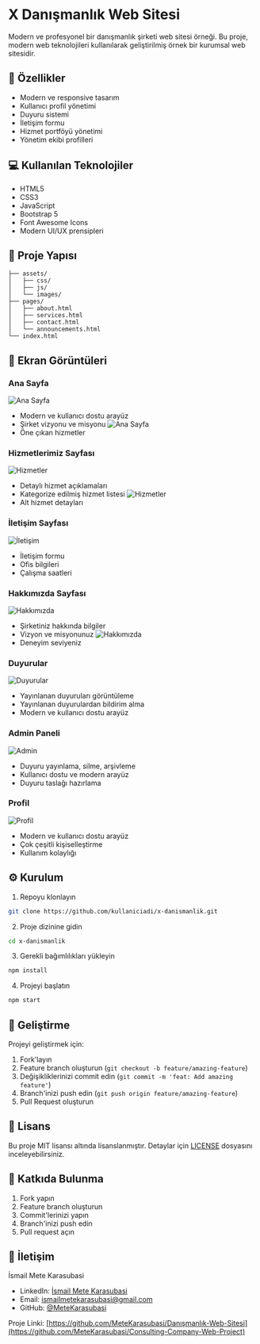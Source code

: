 # X Danışmanlık Web Sitesi

Modern ve profesyonel bir danışmanlık şirketi web sitesi örneği. Bu proje, modern web teknolojileri kullanılarak geliştirilmiş örnek bir kurumsal web sitesidir.

## 🚀 Özellikler

- Modern ve responsive tasarım
- Kullanıcı profil yönetimi
- Duyuru sistemi
- İletişim formu
- Hizmet portföyü yönetimi
- Yönetim ekibi profilleri

## 💻 Kullanılan Teknolojiler

- HTML5
- CSS3
- JavaScript
- Bootstrap 5
- Font Awesome Icons
- Modern UI/UX prensipleri

## 📁 Proje Yapısı

```
├── assets/
│   ├── css/
│   ├── js/
│   └── images/
├── pages/
│   ├── about.html
│   ├── services.html
│   ├── contact.html
│   └── announcements.html
└── index.html
```

## 📸 Ekran Görüntüleri


### Ana Sayfa
![Ana Sayfa](screenshots/home-page.png)
- Modern ve kullanıcı dostu arayüz
- Şirket vizyonu ve misyonu
![Ana Sayfa](screenshots/home-page(2).png)
- Öne çıkan hizmetler

### Hizmetlerimiz Sayfası
![Hizmetler](screenshots/hizmetlerimiz.png)
- Detaylı hizmet açıklamaları
- Kategorize edilmiş hizmet listesi
![Hizmetler](screenshots/hizmetlerimiz(2).png)
- Alt hizmet detayları

### İletişim Sayfası
![İletişim](screenshots/contact.png)
- İletişim formu
- Ofis bilgileri
- Çalışma saatleri

### Hakkımızda Sayfası
![Hakkımızda](screenshots/about-us.png)
- Şirketiniz hakkında bilgiler
- Vizyon ve misyonunuz
![Hakkımızda](screenshots/abot-us(2).png)
- Deneyim seviyeniz 

### Duyurular
![Duyurular](screenshots/anouncements.png)
- Yayınlanan duyuruları görüntüleme
- Yayınlanan duyurulardan bildirim alma
- Modern ve kullanıcı dostu arayüz 

### Admin Paneli
![Admin](screenshots/admin.png)
- Duyuru yayınlama, silme, arşivleme
- Kullanıcı dostu ve modern arayüz
- Duyuru taslağı hazırlama


### Profil
![Profil](screenshots/profile.png)
- Modern ve kullanıcı dostu arayüz
- Çok çeşitli kişiselleştirme
- Kullanım kolaylığı

## ⚙️ Kurulum

1. Repoyu klonlayın
```bash
git clone https://github.com/kullaniciadi/x-danismanlik.git
```

2. Proje dizinine gidin
```bash
cd x-danismanlik
```

3. Gerekli bağımlılıkları yükleyin
```bash
npm install
```

4. Projeyi başlatın
```bash
npm start
```

## 🔧 Geliştirme

Projeyi geliştirmek için:

1. Fork'layın
2. Feature branch oluşturun (`git checkout -b feature/amazing-feature`)
3. Değişikliklerinizi commit edin (`git commit -m 'feat: Add amazing feature'`)
4. Branch'inizi push edin (`git push origin feature/amazing-feature`)
5. Pull Request oluşturun

## 📝 Lisans

Bu proje MIT lisansı altında lisanslanmıştır. Detaylar için [LICENSE](LICENSE) dosyasını inceleyebilirsiniz.

## 🤝 Katkıda Bulunma

1. Fork yapın
2. Feature branch oluşturun
3. Commit'lerinizi yapın
4. Branch'inizi push edin
5. Pull request açın

## 📧 İletişim

İsmail Mete Karasubasi
- LinkedIn: [İsmail Mete Karasubasi](https://www.linkedin.com/in/ismail-mete-karasuba%C5%9F%C4%B1-253077225/)
- Email: ismailmetekarasubasi@gmail.com
- GitHub: [@MeteKarasubasi](https://github.com/MeteKarasubasi)

Proje Linki: [https://github.com/MeteKarasubasi/Danışmanlık-Web-Sitesi](https://github.com/MeteKarasubasi/Consulting-Company-Web-Project)

